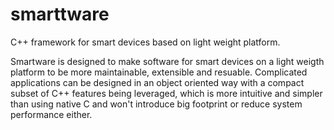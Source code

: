 # smarttware
C++ framework for smart devices based on light weight platform.

Smartware is designed to make software for smart devices on a light weigth platform to be more maintainable, extensible and resuable. 
Complicated applications can be designed in an object oriented way with a compact subset of C++ features being leveraged, which is more intuitive and simpler than using native C and won't introduce big footprint or reduce system performance either.  
